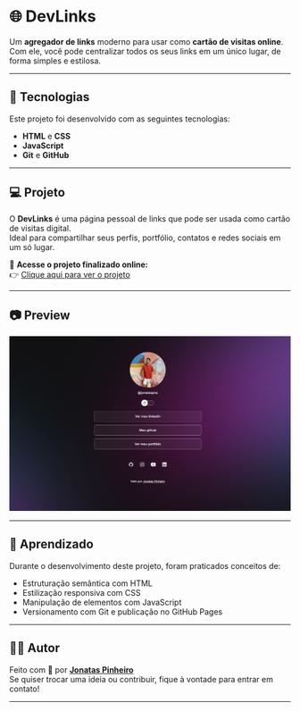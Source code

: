 # 🌐 DevLinks

Um **agregador de links** moderno para usar como **cartão de visitas online**.  
Com ele, você pode centralizar todos os seus links em um único lugar, de forma simples e estilosa.  

---

## 🚀 Tecnologias

Este projeto foi desenvolvido com as seguintes tecnologias:

- **HTML** e **CSS**
- **JavaScript**
- **Git** e **GitHub**

---

## 💻 Projeto

O **DevLinks** é uma página pessoal de links que pode ser usada como cartão de visitas digital.  
Ideal para compartilhar seus perfis, portfólio, contatos e redes sociais em um só lugar.

🔗 **Acesse o projeto finalizado online:**  
👉 [Clique aqui para ver o projeto](https://jonatasanp.github.io/DevLinks)

---

## 📷 Preview

![Preview do DevLinks](./preview.png)

---

## 🧠 Aprendizado

Durante o desenvolvimento deste projeto, foram praticados conceitos de:
- Estruturação semântica com HTML
- Estilização responsiva com CSS
- Manipulação de elementos com JavaScript
- Versionamento com Git e publicação no GitHub Pages

---

## 🧑‍💻 Autor

Feito com 💙 por **[Jonatas Pinheiro](https://github.com/jonatasanp)**  
Se quiser trocar uma ideia ou contribuir, fique à vontade para entrar em contato!

---
